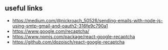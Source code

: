 ## useful links
- https://medium.com/@nickroach_50526/sending-emails-with-node-js-using-smtp-gmail-and-oauth2-316fe9c790a1
- https://www.google.com/recaptcha/
- https://www.npmjs.com/package/react-google-recaptcha
- https://github.com/dozoisch/react-google-recaptcha